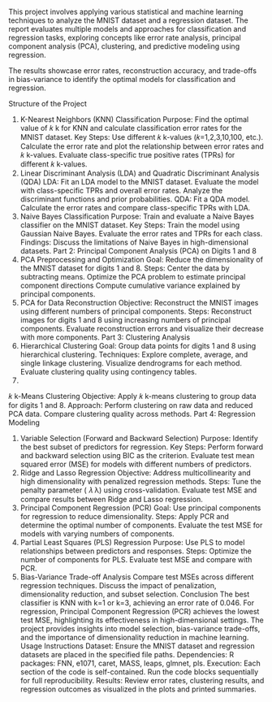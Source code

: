 This project involves applying various statistical and machine learning techniques to analyze the MNIST dataset and a regression dataset. The report evaluates multiple models and approaches for classification and regression tasks, exploring concepts like error rate analysis, principal component analysis (PCA), clustering, and predictive modeling using regression.

The results showcase error rates, reconstruction accuracy, and trade-offs in bias-variance to identify the optimal models for classification and regression.

Structure of the Project
1. K-Nearest Neighbors (KNN) Classification
Purpose: Find the optimal value of 
𝑘
k for KNN and calculate classification error rates for the MNIST dataset.
Key Steps:
Use different 
𝑘
k-values (𝑘=1,2,3,10,100, etc.).
Calculate the error rate and plot the relationship between error rates and 
𝑘
k-values.
Evaluate class-specific true positive rates (TPRs) for different 
𝑘
k-values.
2. Linear Discriminant Analysis (LDA) and Quadratic Discriminant Analysis (QDA)
LDA:
Fit an LDA model to the MNIST dataset.
Evaluate the model with class-specific TPRs and overall error rates.
Analyze the discriminant functions and prior probabilities.
QDA:
Fit a QDA model.
Calculate the error rates and compare class-specific TPRs with LDA.
3. Naive Bayes Classification
Purpose: Train and evaluate a Naive Bayes classifier on the MNIST dataset.
Key Steps:
Train the model using Gaussian Naive Bayes.
Evaluate the error rates and TPRs for each class.
Findings:
Discuss the limitations of Naive Bayes in high-dimensional datasets.
Part 2: Principal Component Analysis (PCA) on Digits 1 and 8
1. PCA Preprocessing and Optimization
Goal: Reduce the dimensionality of the MNIST dataset for digits 1 and 8.
Steps:
Center the data by subtracting means.
Optimize the PCA problem to estimate principal component directions 
Compute cumulative variance explained by principal components.
2. PCA for Data Reconstruction
Objective: Reconstruct the MNIST images using different numbers of principal components.
Steps:
Reconstruct images for digits 1 and 8 using increasing numbers of principal components.
Evaluate reconstruction errors and visualize their decrease with more components.
Part 3: Clustering Analysis
1. Hierarchical Clustering
Goal: Group data points for digits 1 and 8 using hierarchical clustering.
Techniques:
Explore complete, average, and single linkage clustering.
Visualize dendrograms for each method.
Evaluate clustering quality using contingency tables.
2. 
𝑘
k-Means Clustering
Objective: Apply 𝑘
k-means clustering to group data for digits 1 and 8.
Approach:
Perform clustering on raw data and reduced PCA data.
Compare clustering quality across methods.
Part 4: Regression Modeling
1. Variable Selection (Forward and Backward Selection)
Purpose: Identify the best subset of predictors for regression.
Key Steps:
Perform forward and backward selection using BIC as the criterion.
Evaluate test mean squared error (MSE) for models with different numbers of predictors.
2. Ridge and Lasso Regression
Objective: Address multicollinearity and high dimensionality with penalized regression methods.
Steps:
Tune the penalty parameter (
𝜆
λ) using cross-validation.
Evaluate test MSE and compare results between Ridge and Lasso regression.
3. Principal Component Regression (PCR)
Goal: Use principal components for regression to reduce dimensionality.
Steps:
Apply PCR and determine the optimal number of components.
Evaluate the test MSE for models with varying numbers of components.
4. Partial Least Squares (PLS) Regression
Purpose: Use PLS to model relationships between predictors and responses.
Steps:
Optimize the number of components for PLS.
Evaluate test MSE and compare with PCR.
5. Bias-Variance Trade-off Analysis
Compare test MSEs across different regression techniques.
Discuss the impact of penalization, dimensionality reduction, and subset selection.
Conclusion
The best classifier is KNN with k=1 or k=3, achieving an error rate of 0.046.
For regression, Principal Component Regression (PCR) achieves the lowest test MSE, highlighting its effectiveness in high-dimensional settings.
The project provides insights into model selection, bias-variance trade-offs, and the importance of dimensionality reduction in machine learning.
Usage Instructions
Dataset: Ensure the MNIST dataset and regression datasets are placed in the specified file paths.
Dependencies:
R packages: FNN, e1071, caret, MASS, leaps, glmnet, pls.
Execution:
Each section of the code is self-contained. Run the code blocks sequentially for full reproducibility.
Results:
Review error rates, clustering results, and regression outcomes as visualized in the plots and printed summaries.
